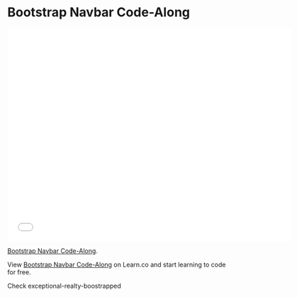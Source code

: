 # Bootstrap Navbar Code-Along

<iframe width="640" height="480" src="//www.youtube.com/embed/bWVUo67pShU?rel=0&modestbranding=1" frameborder="0" allowfullscreen></iframe>

<p><a href="https://www.youtube.com/watch?v=bWVUo67pShU">Bootstrap Navbar Code-Along</a>.</p>

<p data-visibility='hidden'>View <a href='https://learn.co/lessons/bootstrap-navbar-code-along' title='Bootstrap Navbar Code-Along'>Bootstrap Navbar Code-Along</a> on Learn.co and start learning to code for free.</p>

Check exceptional-realty-boostrapped
